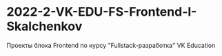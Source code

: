 # 2022-2-VK-EDU-FS-Frontend-I-Skalchenkov
Проекты блока Frontend по курсу "Fullstack-разработка" VK Education
